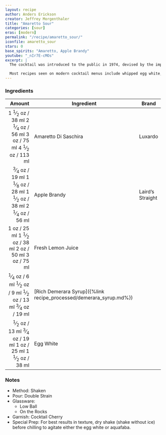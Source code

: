```yaml
---
layout: recipe
author: Anders Erickson
creator: Jeffrey Morgenthaler
title: "Amaretto Sour"
categories: [sour]
eras: [modern]
permalink: "/recipe/amaretto_sour/"
iconfile: amaretto_sour
stars: 0
base_spirits: "Amaretto, Apple Brandy"
youtube: "_nIr7E-cMOs"
excerpt: |
  The cocktail was introduced to the public in 1974, devised by the importer of Amaretto di Saronno as a simple mix of two parts amaretto liqueur to one part lemon juice. It became a popular cocktail in the 1980s; most bartenders at the time substituted commercial sour mix for the lemon juice. The drink was popular as a one-dimensional easy-drinking cocktail, flavored mostly by the base spirit used.<br/ ><br>

  Most recipes seen on modern cocktail menus include whipped egg white, bourbon, and lemon juice, to improve on its flavor. Imbibe attributes this change to bartender Jeffrey Morgenthaler, who published a new version of the drink in 2012 using cask-strength bourbon, rich simple syrup, and egg white.
---
```


### Ingredients

|  Amount | Ingredient                                               | Brand            |
| ------: | -------------------------------------------------------- | ---------------- |
|  <span class="onex active">1 <sup>1</sup>&frasl;<sub>2</sub> oz  / 38 ml</span> <span class="onehalfx">2 <sup>1</sup>&frasl;<sub>4</sub> oz  / 56 ml</span> <span class="twox">3 oz  / 75 ml</span> <span class="threex">4 <sup>1</sup>&frasl;<sub>2</sub> oz  / 113 ml</span>| Amaretto Di Saschira                                     | Luxardo          |
| <span class="onex active"> <sup>3</sup>&frasl;<sub>4</sub> oz  / 19 ml</span> <span class="onehalfx">1 <sup>1</sup>&frasl;<sub>8</sub> oz  / 28 ml</span> <span class="twox">1 <sup>1</sup>&frasl;<sub>2</sub> oz  / 38 ml</span> <span class="threex">2 <sup>1</sup>&frasl;<sub>4</sub> oz  / 56 ml</span>| Apple Brandy                                             | Laird’s Straight |
|    <span class="onex active">1 oz  / 25 ml</span> <span class="onehalfx">1 <sup>1</sup>&frasl;<sub>2</sub> oz  / 38 ml</span> <span class="twox">2 oz  / 50 ml</span> <span class="threex">3 oz  / 75 ml</span>| Fresh Lemon Juice                                        |                  |
| <span class="onex active"> <sup>1</sup>&frasl;<sub>4</sub> oz  / 6 ml</span> <span class="onehalfx"> <sup>1</sup>&frasl;<sub>2</sub> oz  / 9 ml</span> <span class="twox"> <sup>1</sup>&frasl;<sub>2</sub> oz  / 13 ml</span> <span class="threex"> <sup>3</sup>&frasl;<sub>4</sub> oz  / 19 ml</span>| [Rich Demerara Syrup]({%link recipe_processed/demerara_syrup.md%}) |                  |
|  <span class="onex active"> <sup>1</sup>&frasl;<sub>2</sub> oz  / 13 ml</span> <span class="onehalfx"> <sup>3</sup>&frasl;<sub>4</sub> oz  / 19 ml</span> <span class="twox">1 oz  / 25 ml</span> <span class="threex">1 <sup>1</sup>&frasl;<sub>2</sub> oz  / 38 ml</span>| Egg White                                                |                  |

### Notes

- Method: Shaken
- Pour: Double Strain
- Glassware:
  - Low Ball
  - On the Rocks
- Garnish: Cocktail Cherry
- Special Prep: For best results in texture, dry shake (shake without ice) before chilling to agitate either the egg white or aquafaba.

    
<script type="application/ld+json">
{
  "@context": "https://schema.org",
  "@type": "Recipe",
  "author": {
    "@type": "Person",
    "name": "{{ page.author }}"
    },
  "image": "{%- for page in page.categories limit: 1 %}{% assign cat = site.data.categories | where: "slug", page | first %}{{ site.url }}{{ site.baseurl}}/assets/images/category_{{cat.slug}}.svg{% endfor -%}",
  "description": "{{ page.excerpt | strip_html | replace: '"', "'" }}",
  "recipeIngredient": [
  " 1.5 oz Amaretto Di Saschira",
  "0.75 oz Apple Brandy",
  " 1 oz Fresh Lemon Juice ",
  "0.25 oz Rich Demerara Syrup",
  " 0.5 oz Egg White "
    ],
  "name": "{{ page.title }}",
  "recipeInstructions": [
    {
      "@type": "HowToStep",
      "text": "- Method: Shaken"
    },
    {
      "@type": "HowToStep",
      "text": "- Pour: Double Strain"
    },
    {
      "@type": "HowToStep",
      "text": "- Glassware:"
    },
    {
      "@type": "HowToStep",
      "text": "  - Low Ball"
    },
    {
      "@type": "HowToStep",
      "text": "  - On the Rocks"
    },
    {
      "@type": "HowToStep",
      "text": "- Garnish: Cocktail Cherry"
    },
    {
      "@type": "HowToStep",
      "text": "- Special Prep: For best results in texture, dry shake (shake without ice) before chilling to agitate either the egg white or aquafaba."
    }
    ],
  "recipeYield": "1 cocktail",
  "recipeCategory": "cocktail",
  {% if page.stars and site.data.ratings[page.iconfile].ratings -%}"aggregateRating": {
   "@type": "AggregateRating",
   "ratingValue": "{%- include stars_metadata.html %},
   "bestRating": "5",
   "reviewCount": "2"}{%- endif %}
  "recipeCuisine": "global",
  "prepTime": "PT20M",
  "cookTime": "PT15S",
  "keywords": "{{ page.title }}, cocktail, {{ page.eras }}, {%- include category_metadata.html -%}, {%- include spirits_metadata.html -%}"
}
</script>

    